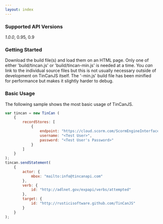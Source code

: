 ```yaml
---
layout: index
---
```


### Supported API Versions

*1.0.0*, 0.95, 0.9

### Getting Started

Download the build file(s) and load them on an HTML page. Only one of either 'build/tincan.js' or 'build/tincan-min.js' is needed at a time. You *can* link to the individual source files but this is not usually necessary outside of development on TinCanJS itself. The '-min.js' build file has been minified for performance but makes it slightly harder to debug.

### Basic Usage

The following sample shows the most basic usage of TinCanJS.

```javascript
var tincan = new TinCan (
    {
        recordStores: [
            {
                endpoint: "https://cloud.scorm.com/ScormEngineInterface/TCAPI/public/",
                username: "<Test User>",
                password: "<Test User's Password>"
            }
        ]
    }
);
tincan.sendStatement(
    {
        actor: {
            mbox: "mailto:info@tincanapi.com"
        },
        verb: {
            id: "http://adlnet.gov/expapi/verbs/attempted"
        },
        target: {
            id: "http://rusticisoftware.github.com/TinCanJS"
        }
    }
);
```
